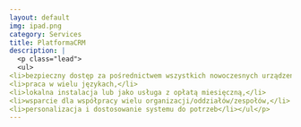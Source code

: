 ```yaml
---
layout: default
img: ipad.png
category: Services
title: PlatformaCRM 
description: |
  <p class="lead">
  <ul>
<li>bezpieczny dostęp za pośrednictwem wszystkich nowoczesnych urządzeń do twoich danych,</li>
<li>praca w wielu językach,</li>
<li>lokalna instalacja lub jako usługa z opłatą miesięczną,</li>
<li>wsparcie dla współpracy wielu organizacji/oddziałów/zespołów,</li>
<li>personalizacja i dostosowanie systemu do potrzeb</li></ul</p>
---
```

